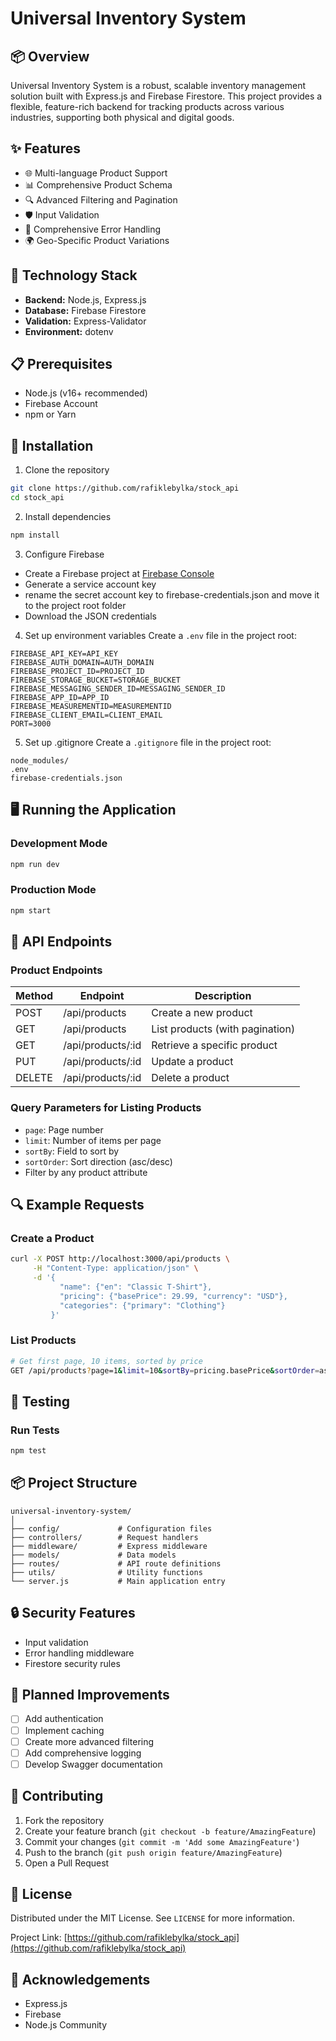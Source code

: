 # Universal Inventory System

## 📦 Overview

Universal Inventory System is a robust, scalable inventory management solution built with Express.js and Firebase Firestore. This project provides a flexible, feature-rich backend for tracking products across various industries, supporting both physical and digital goods.


## ✨ Features

- 🌐 Multi-language Product Support
- 📊 Comprehensive Product Schema
- 🔍 Advanced Filtering and Pagination
- 🛡️ Input Validation
- 📝 Comprehensive Error Handling
- 🌍 Geo-Specific Product Variations

## 🚀 Technology Stack

- **Backend:** Node.js, Express.js
- **Database:** Firebase Firestore
- **Validation:** Express-Validator
- **Environment:** dotenv

## 📋 Prerequisites

- Node.js (v16+ recommended)
- Firebase Account
- npm or Yarn

## 🔧 Installation

1. Clone the repository
```bash
git clone https://github.com/rafiklebylka/stock_api
cd stock_api
```

2. Install dependencies
```bash
npm install
```

3. Configure Firebase
- Create a Firebase project at [Firebase Console](https://console.firebase.google.com/)
- Generate a service account key
- rename the secret account key to firebase-credentials.json and move it to the project root folder
- Download the JSON credentials

4. Set up environment variables
Create a `.env` file in the project root:
```
FIREBASE_API_KEY=API_KEY
FIREBASE_AUTH_DOMAIN=AUTH_DOMAIN
FIREBASE_PROJECT_ID=PROJECT_ID
FIREBASE_STORAGE_BUCKET=STORAGE_BUCKET
FIREBASE_MESSAGING_SENDER_ID=MESSAGING_SENDER_ID
FIREBASE_APP_ID=APP_ID
FIREBASE_MEASUREMENTID=MEASUREMENTID
FIREBASE_CLIENT_EMAIL=CLIENT_EMAIL
PORT=3000
```

5. Set up .gitignore
Create a `.gitignore` file in the project root:
```
node_modules/
.env
firebase-credentials.json
```


## 🖥️ Running the Application

### Development Mode
```bash
npm run dev
```

### Production Mode
```bash
npm start
```

## 📘 API Endpoints

### Product Endpoints

| Method | Endpoint          | Description                     |
|--------|-------------------|---------------------------------|
| POST   | /api/products     | Create a new product            |
| GET    | /api/products     | List products (with pagination) |
| GET    | /api/products/:id | Retrieve a specific product     |
| PUT    | /api/products/:id | Update a product                |
| DELETE | /api/products/:id | Delete a product                |

### Query Parameters for Listing Products

- `page`: Page number
- `limit`: Number of items per page
- `sortBy`: Field to sort by
- `sortOrder`: Sort direction (asc/desc)
- Filter by any product attribute

## 🔍 Example Requests

### Create a Product
```bash
curl -X POST http://localhost:3000/api/products \
     -H "Content-Type: application/json" \
     -d '{
           "name": {"en": "Classic T-Shirt"},
           "pricing": {"basePrice": 29.99, "currency": "USD"},
           "categories": {"primary": "Clothing"}
         }'
```

### List Products
```bash
# Get first page, 10 items, sorted by price
GET /api/products?page=1&limit=10&sortBy=pricing.basePrice&sortOrder=asc
```

## 🧪 Testing

### Run Tests
```bash
npm test
```

## 📦 Project Structure
```
universal-inventory-system/
│
├── config/             # Configuration files
├── controllers/        # Request handlers
├── middleware/         # Express middleware
├── models/             # Data models
├── routes/             # API route definitions
├── utils/              # Utility functions
└── server.js           # Main application entry
```

## 🔒 Security Features

- Input validation
- Error handling middleware
- Firestore security rules

## 🚧 Planned Improvements

- [ ] Add authentication
- [ ] Implement caching
- [ ] Create more advanced filtering
- [ ] Add comprehensive logging
- [ ] Develop Swagger documentation

## 🤝 Contributing

1. Fork the repository
2. Create your feature branch (`git checkout -b feature/AmazingFeature`)
3. Commit your changes (`git commit -m 'Add some AmazingFeature'`)
4. Push to the branch (`git push origin feature/AmazingFeature`)
5. Open a Pull Request

## 📄 License

Distributed under the MIT License. See `LICENSE` for more information.


Project Link: [https://github.com/rafiklebylka/stock_api](https://github.com/rafiklebylka/stock_api)

## 🙏 Acknowledgements

- Express.js
- Firebase
- Node.js Community
```
